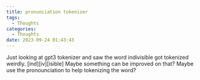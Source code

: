 ```yaml
---
title: pronunciation tokenizer
tags:
  - Thoughts
categories:
  - Thoughts
date: 2023-09-24 01:43:43
---
```


Just looking at gpt3 tokenizer and saw the word indivisible got tokenized weirdly. [ind][iv][isible]
Maybe something can be improved on that? Maybe use the pronounciation to help tokenizing the word?